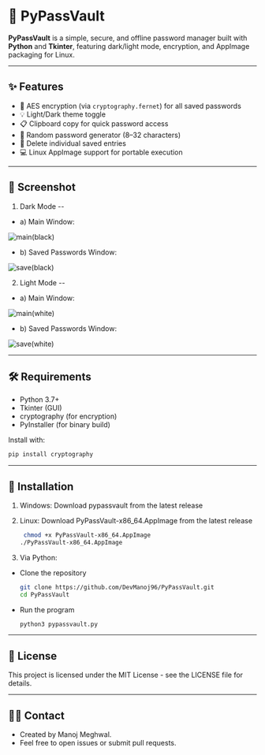 # 🔐 PyPassVault

**PyPassVault** is a simple, secure, and offline password manager built with **Python** and **Tkinter**, featuring dark/light mode, encryption, and AppImage packaging for Linux.


---

## ✨ Features

- 🔐 AES encryption (via `cryptography.fernet`) for all saved passwords
- 💡 Light/Dark theme toggle
- 📋 Clipboard copy for quick password access
- 🎲 Random password generator (8–32 characters)
- 🧹 Delete individual saved entries
- 💻 Linux AppImage support for portable execution

---

## 📸 Screenshot

1. Dark Mode --

- a) Main Window:

![main(black)](https://github.com/user-attachments/assets/35a545c9-a9aa-4a08-9013-8d555839033a)


- b) Saved Passwords Window:

![save(black)](https://github.com/user-attachments/assets/0e80d21a-fc01-448d-9b9f-5c8193806963)


2. Light Mode -- 

- a) Main Window:

![main(white)](https://github.com/user-attachments/assets/b90f0eaa-acaa-4f89-8540-7bc985626f1c)


- b) Saved Passwords Window:

![save(white)](https://github.com/user-attachments/assets/4cb21a03-25fc-4f83-a62a-24c588044c9b)



---

## 🛠 Requirements

- Python 3.7+
- Tkinter (GUI)
- cryptography (for encryption)
- PyInstaller (for binary build)

Install with:
```bash
pip install cryptography
```

---

## 🚀 Installation
1. Windows:
   Download pypassvault from the latest release

2. Linux:
   Download PyPassVault-x86_64.AppImage from the latest release
   ```bash
    chmod +x PyPassVault-x86_64.AppImage
   ./PyPassVault-x86_64.AppImage
   ```
3. Via Python:
- Clone the repository
  ```bash
  git clone https://github.com/DevManoj96/PyPassVault.git
  cd PyPassVault
  ```
- Run the program
  ```bash
  python3 pypassvault.py
  ```


---


## 📝 License

This project is licensed under the MIT License - see the LICENSE file for details.

---

## 👨‍💻 Contact

- Created by Manoj Meghwal.
- Feel free to open issues or submit pull requests.
